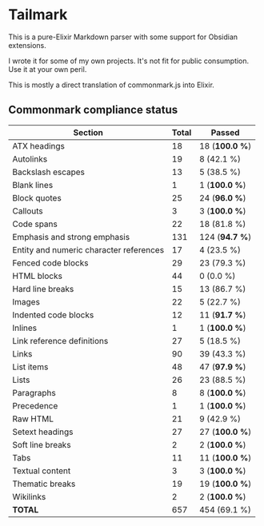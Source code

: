 # Tailmark

This is a pure-Elixir Markdown parser with some support for Obsidian extensions.

I wrote it for some of my own projects. It's not fit for public consumption. Use it at your own peril.

This is mostly a direct translation of commonmark.js into Elixir.

## Commonmark compliance status

| Section | Total | Passed |
| ------- | ----- | ------ |
| ATX headings | 18 | 18 (**100.0 %**) |
| Autolinks | 19 | 8 (42.1 %) |
| Backslash escapes | 13 | 5 (38.5 %) |
| Blank lines | 1 | 1 (**100.0 %**) |
| Block quotes | 25 | 24 (**96.0 %**) |
| Callouts | 3 | 3 (**100.0 %**) |
| Code spans | 22 | 18 (81.8 %) |
| Emphasis and strong emphasis | 131 | 124 (**94.7 %**) |
| Entity and numeric character references | 17 | 4 (23.5 %) |
| Fenced code blocks | 29 | 23 (79.3 %) |
| HTML blocks | 44 | 0 (0.0 %) |
| Hard line breaks | 15 | 13 (86.7 %) |
| Images | 22 | 5 (22.7 %) |
| Indented code blocks | 12 | 11 (**91.7 %**) |
| Inlines | 1 | 1 (**100.0 %**) |
| Link reference definitions | 27 | 5 (18.5 %) |
| Links | 90 | 39 (43.3 %) |
| List items | 48 | 47 (**97.9 %**) |
| Lists | 26 | 23 (88.5 %) |
| Paragraphs | 8 | 8 (**100.0 %**) |
| Precedence | 1 | 1 (**100.0 %**) |
| Raw HTML | 21 | 9 (42.9 %) |
| Setext headings | 27 | 27 (**100.0 %**) |
| Soft line breaks | 2 | 2 (**100.0 %**) |
| Tabs | 11 | 11 (**100.0 %**) |
| Textual content | 3 | 3 (**100.0 %**) |
| Thematic breaks | 19 | 19 (**100.0 %**) |
| Wikilinks | 2 | 2 (**100.0 %**) |
| **TOTAL** | 657 | 454 (69.1 %) |
